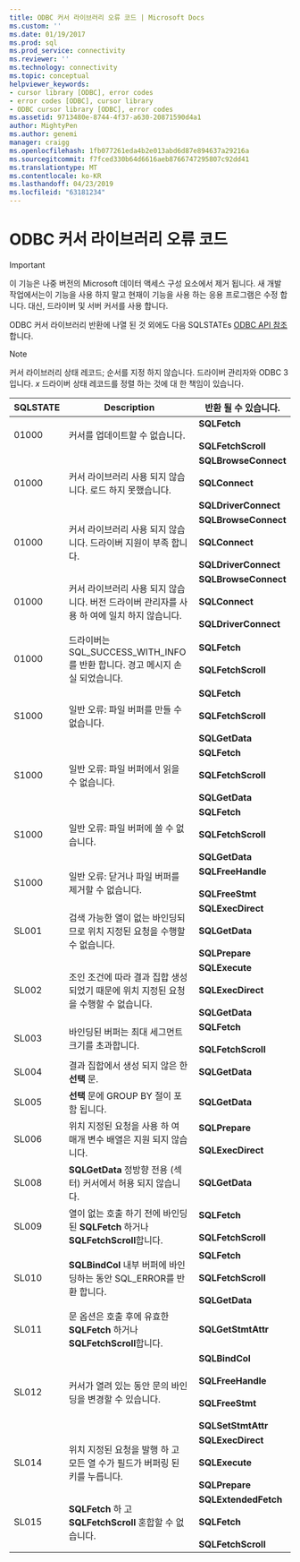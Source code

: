 ```yaml
---
title: ODBC 커서 라이브러리 오류 코드 | Microsoft Docs
ms.custom: ''
ms.date: 01/19/2017
ms.prod: sql
ms.prod_service: connectivity
ms.reviewer: ''
ms.technology: connectivity
ms.topic: conceptual
helpviewer_keywords:
- cursor library [ODBC], error codes
- error codes [ODBC], cursor library
- ODBC cursor library [ODBC], error codes
ms.assetid: 9713480e-8744-4f37-a630-20871590d4a1
author: MightyPen
ms.author: genemi
manager: craigg
ms.openlocfilehash: 1fb077261eda4b2e013abd6d87e894637a29216a
ms.sourcegitcommit: f7fced330b64d6616aeb8766747295807c92dd41
ms.translationtype: MT
ms.contentlocale: ko-KR
ms.lasthandoff: 04/23/2019
ms.locfileid: "63181234"
---
```

# <a name="odbc-cursor-library-error-codes"></a>ODBC 커서 라이브러리 오류 코드
> [!IMPORTANT]  
>  이 기능은 나중 버전의 Microsoft 데이터 액세스 구성 요소에서 제거 됩니다. 새 개발 작업에서는이 기능을 사용 하지 말고 현재이 기능을 사용 하는 응용 프로그램은 수정 합니다. 대신, 드라이버 및 서버 커서를 사용 합니다.  
  
 ODBC 커서 라이브러리 반환에 나열 된 것 외에도 다음 SQLSTATEs [ODBC API 참조](../../../odbc/reference/syntax/odbc-api-reference.md)합니다.  
  
> [!NOTE]  
>  커서 라이브러리 상태 레코드; 순서를 지정 하지 않습니다. 드라이버 관리자와 ODBC 3입니다. *x* 드라이버 상태 레코드를 정렬 하는 것에 대 한 책임이 있습니다.  
  
|SQLSTATE|Description|반환 될 수 있습니다.|  
|--------------|-----------------|--------------------------|  
|01000|커서를 업데이트할 수 없습니다.|**SQLFetch**<br /><br /> **SQLFetchScroll**|  
|01000|커서 라이브러리 사용 되지 않습니다. 로드 하지 못했습니다.|**SQLBrowseConnect**<br /><br /> **SQLConnect**<br /><br /> **SQLDriverConnect**|  
|01000|커서 라이브러리 사용 되지 않습니다. 드라이버 지원이 부족 합니다.|**SQLBrowseConnect**<br /><br /> **SQLConnect**<br /><br /> **SQLDriverConnect**|  
|01000|커서 라이브러리 사용 되지 않습니다. 버전 드라이버 관리자를 사용 하 여에 일치 하지 않습니다.|**SQLBrowseConnect**<br /><br /> **SQLConnect**<br /><br /> **SQLDriverConnect**|  
|01000|드라이버는 SQL_SUCCESS_WITH_INFO를 반환 합니다. 경고 메시지 손실 되었습니다.|**SQLFetch**<br /><br /> **SQLFetchScroll**|  
|S1000|일반 오류: 파일 버퍼를 만들 수 없습니다.|**SQLFetch**<br /><br /> **SQLFetchScroll**<br /><br /> **SQLGetData**|  
|S1000|일반 오류: 파일 버퍼에서 읽을 수 없습니다.|**SQLFetch**<br /><br /> **SQLFetchScroll**<br /><br /> **SQLGetData**|  
|S1000|일반 오류: 파일 버퍼에 쓸 수 없습니다.|**SQLFetch**<br /><br /> **SQLFetchScroll**<br /><br /> **SQLGetData**|  
|S1000|일반 오류: 닫거나 파일 버퍼를 제거할 수 없습니다.|**SQLFreeHandle**<br /><br /> **SQLFreeStmt**|  
|SL001|검색 가능한 열이 없는 바인딩되므로 위치 지정된 요청을 수행할 수 없습니다.|**SQLExecDirect**<br /><br /> **SQLGetData**<br /><br /> **SQLPrepare**|  
|SL002|조인 조건에 따라 결과 집합 생성 되었기 때문에 위치 지정된 요청을 수행할 수 없습니다.|**SQLExecute**<br /><br /> **SQLExecDirect**<br /><br /> **SQLGetData**|  
|SL003|바인딩된 버퍼는 최대 세그먼트 크기를 초과합니다.|**SQLFetch**<br /><br /> **SQLFetchScroll**|  
|SL004|결과 집합에서 생성 되지 않은 한 **선택** 문.|**SQLGetData**|  
|SL005|**선택** 문에 GROUP BY 절이 포함 됩니다.|**SQLGetData**|  
|SL006|위치 지정된 요청을 사용 하 여 매개 변수 배열은 지원 되지 않습니다.|**SQLPrepare**<br /><br /> **SQLExecDirect**|  
|SL008|**SQLGetData** 정방향 전용 (섹터) 커서에서 허용 되지 않습니다.|**SQLGetData**|  
|SL009|열이 없는 호출 하기 전에 바인딩된 **SQLFetch** 하거나 **SQLFetchScroll**합니다.|**SQLFetch**<br /><br /> **SQLFetchScroll**|  
|SL010|**SQLBindCol** 내부 버퍼에 바인딩하는 동안 SQL_ERROR를 반환 합니다.|**SQLFetch**<br /><br /> **SQLFetchScroll**<br /><br /> **SQLGetData**|  
|SL011|문 옵션은 호출 후에 유효한 **SQLFetch** 하거나 **SQLFetchScroll**합니다.|**SQLGetStmtAttr**|  
|SL012|커서가 열려 있는 동안 문의 바인딩을 변경할 수 있습니다.|**SQLBindCol**<br /><br /> **SQLFreeHandle**<br /><br /> **SQLFreeStmt**<br /><br /> **SQLSetStmtAttr**|  
|SL014|위치 지정된 요청을 발행 하 고 모든 열 수가 필드가 버퍼링 된 키를 누릅니다.|**SQLExecDirect**<br /><br /> **SQLExecute**<br /><br /> **SQLPrepare**|  
|SL015|**SQLFetch** 하 고 **SQLFetchScroll** 혼합할 수 없습니다.|**SQLExtendedFetch**<br /><br /> **SQLFetch**<br /><br /> **SQLFetchScroll**|
